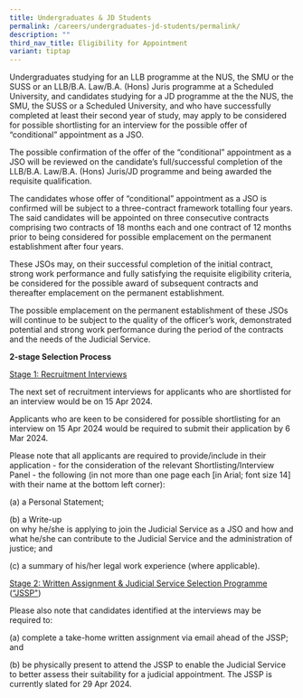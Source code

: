 ```yaml
---
title: Undergraduates & JD Students
permalink: /careers/undergraduates-jd-students/permalink/
description: ""
third_nav_title: Eligibility for Appointment
variant: tiptap
---
```

<p>Undergraduates studying for an LLB programme at the NUS, the SMU or the SUSS or an LLB/B.A. Law/B.A. (Hons) Juris programme at a Scheduled University, and candidates studying for a JD programme at the the NUS, the SMU, the SUSS or a Scheduled University, and who have successfully completed at least their second year of study, may apply to be considered for possible shortlisting for an interview for the possible offer of “conditional” appointment as a JSO.</p><p>The possible confirmation of the offer of the “conditional” appointment as a JSO will be reviewed on the candidate’s full/successful completion of the LLB/B.A. Law/B.A. (Hons) Juris/JD programme and being awarded the requisite qualification.</p><p>The candidates whose offer of “conditional” appointment as a JSO is confirmed will be subject to a three-contract framework totalling four years. The said candidates will be appointed on three consecutive contracts comprising two contracts of 18 months each and one contract of 12 months prior to being considered for possible emplacement on the permanent establishment after four years.</p><p>These JSOs may, on their successful completion of the initial contract, strong work performance and fully satisfying the requisite eligibility criteria, be considered for the possible award of subsequent contracts and thereafter emplacement on the permanent establishment.</p><p>The possible emplacement on the permanent establishment of these JSOs will continue to be subject to the quality of the officer’s work, demonstrated potential and strong work performance during the period of the contracts and the needs of the Judicial Service.</p><p><strong>2-stage Selection Process</strong></p><p><u>Stage 1: Recruitment Interviews</u></p><p>The next set of recruitment interviews for applicants who are shortlisted for an interview would be on 15 Apr 2024.</p><p>Applicants who are keen to be considered for possible shortlisting for an interview on 15 Apr 2024 would be required to submit their application by 6 Mar 2024.</p><p>Please note that all applicants are required to provide/include in their application - for the consideration of the relevant Shortlisting/Interview Panel - the following (in not more than one page each [in Arial; font size 14] with their name at the bottom left corner):</p><p>(a) a Personal Statement;</p><p>(b) a Write-up<br>on why he/she is applying to join the Judicial Service as a JSO and how and what he/she can contribute to the Judicial Service and the administration of justice; and</p><p>(c) a summary of his/her legal work experience (where applicable).</p><p><u>Stage 2: Written Assignment &amp; Judicial Service Selection Programme </u>(<u>“JSSP"</u>)</p><p>Please also note that candidates identified at the interviews may be required to:</p><p>(a) complete a take-home written assignment via email ahead of the JSSP; and</p><p>(b) be physically present to attend the JSSP to enable the Judicial Service to better assess their suitability for a judicial appointment. The JSSP is currently slated for 29 Apr 2024.</p>